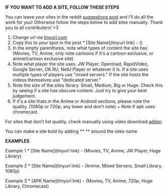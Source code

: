 **IF YOU WANT TO ADD A SITE, FOLLOW THESE STEPS**

You can leave your sites in the reddit [suggestions post](https://www.reddit.com/r/FREEMEDIAHECKYEAH/comments/ccrmsv/changelog_plans_suggestions/) and I'll do all the work for you! Otherwise follow the steps below to add sites manually. Thank you to all contributers! <3

1. Change url via [tinyurl.com](https://tinyurl.com/)
2. Copy this to your spot in the post * [Site Name](tinyurl link) - () 
3. In the empty parenthesis, note what types of content the site has (Movies, TV, Anime, only note cartoons if it's a cartoon exclusive, or anime/cartoon exclusive site) 
4. Note what player the site uses. JW Player, Openload, RapidVideo, Google Server, OK.RU, NetU Player or whatever it is. If a site uses multiple types of players use "mixed servers." If the site hosts the videos themselves use "dedicated server." 
5. Note the size of the sites library. Small, Medium, Big or Huge. Check this by seeing if a site has obscure content. Just try to give your best judgement. 
6. If it's a site thats in the Anime or Android sections, please note the quality. (1080p or 720p, any lower and don't note) + Note if apk uses chromecast.

For sites that don't list quality, check manually using video download [addon](https://addons.mozilla.org/en-US/firefox/addon/video-downloadhelper/)

 You can make a site bold by adding ** ** around the sites name
 
 **EXAMPLES**
 
 Example 1 * [Site Name](tinyurl link) - (Movies, TV, Anime, JW Player, Huge Library)
 
 Example 2 * [Site Name](tinyurl link) - (Anime, Mixed Servers, Small Library, 1080p)
 
 Example 3 * [APK Name](tinyurl link) - (Movies, TV, Anime, 720p, Huge Library, Chromecast)
